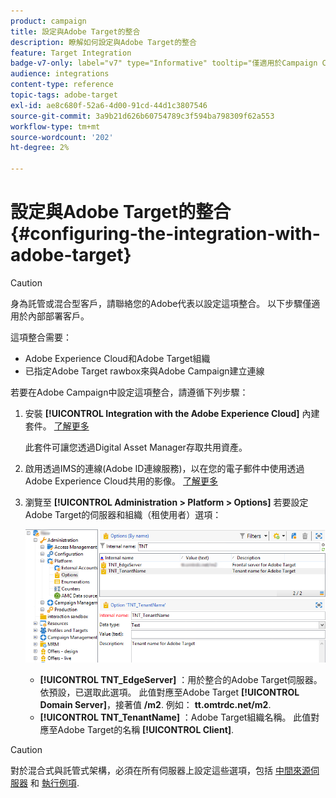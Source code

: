 ```yaml
---
product: campaign
title: 設定與Adobe Target的整合
description: 瞭解如何設定與Adobe Target的整合
feature: Target Integration
badge-v7-only: label="v7" type="Informative" tooltip="僅適用於Campaign Classic v7"
audience: integrations
content-type: reference
topic-tags: adobe-target
exl-id: ae8c680f-52a6-4d00-91cd-44d1c3807546
source-git-commit: 3a9b21d626b60754789c3f594ba798309f62a553
workflow-type: tm+mt
source-wordcount: '202'
ht-degree: 2%

---
```


# 設定與Adobe Target的整合{#configuring-the-integration-with-adobe-target}




>[!CAUTION]
>
> 身為託管或混合型客戶，請聯絡您的Adobe代表以設定這項整合。 以下步驟僅適用於內部部署客戶。

這項整合需要：

* Adobe Experience Cloud和Adobe Target組織
* 已指定Adobe Target rawbox來與Adobe Campaign建立連線

若要在Adobe Campaign中設定這項整合，請遵循下列步驟：

1. 安裝 **[!UICONTROL Integration with the Adobe Experience Cloud]** 內建套件。 [了解更多](../../platform/using/working-with-data-packages.md#importing-packages)

   此套件可讓您透過Digital Asset Manager存取共用資產。

1. 啟用透過IMS的連線(Adobe ID連線服務)，以在您的電子郵件中使用透過Adobe Experience Cloud共用的影像。 [了解更多](../../integrations/using/about-adobe-id.md)
1. 瀏覽至 **[!UICONTROL Administration > Platform > Options]** 若要設定Adobe Target的伺服器和組織（租使用者）選項：

   ![](assets/tar_options.png)

   * **[!UICONTROL TNT_EdgeServer]** ：用於整合的Adobe Target伺服器。 依預設，已選取此選項。 此值對應至Adobe Target **[!UICONTROL Domain Server]**，接著值 **/m2**. 例如： **tt.omtrdc.net/m2**.
   * **[!UICONTROL TNT_TenantName]** ：Adobe Target組織名稱。 此值對應至Adobe Target的名稱 **[!UICONTROL Client]**.


>[!CAUTION]
>
>對於混合式與託管式架構，必須在所有伺服器上設定這些選項，包括 [中間來源伺服器](../../installation/using/mid-sourcing-server.md) 和 [執行例項](../../message-center/using/configuring-instances.md#execution-instance).